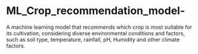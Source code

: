 # ML_Crop_recommendation_model-
A machine learning model that recommends which crop is most suitable for its cultivation, considering diverse environmental conditions and factors, such as soil type, temperature, rainfall, pH, Humidity and other climate factors.
